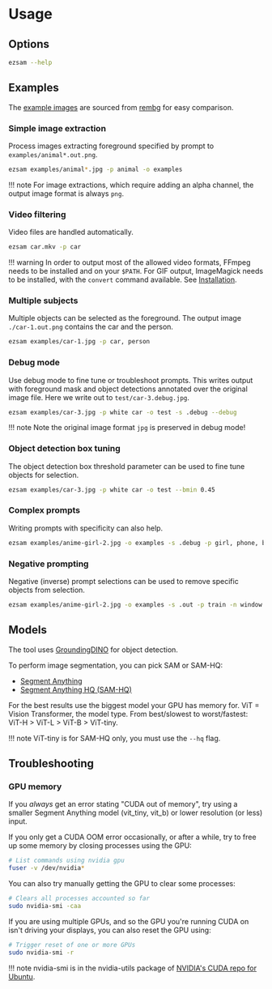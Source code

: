 # Usage

## Options

```bash
ezsam --help
```

## Examples

The [example images](https://github.com/ae9is/ezsam/tree/main/examples) are sourced from [rembg](https://github.com/danielgatis/rembg/tree/main/examples) for easy comparison.

### Simple image extraction
Process images extracting foreground specified by prompt to `examples/animal*.out.png`.

```bash
ezsam examples/animal*.jpg -p animal -o examples
```

!!! note
    For image extractions, which require adding an alpha channel, the output image format is always `png`.

### Video filtering
Video files are handled automatically.

```bash
ezsam car.mkv -p car
```

!!! warning
    In order to output most of the allowed video formats, FFmpeg needs to be installed and on your `$PATH`. For GIF output, ImageMagick needs to be installed, with the `convert` command available. See [Installation](install.md).

### Multiple subjects
Multiple objects can be selected as the foreground. The output image `./car-1.out.png` contains the car and the person.

```bash
ezsam examples/car-1.jpg -p car, person
```

### Debug mode
Use debug mode to fine tune or troubleshoot prompts. This writes output with foreground mask and object detections
annotated over the original image file. Here we write out to `test/car-3.debug.jpg`.


```bash
ezsam examples/car-3.jpg -p white car -o test -s .debug --debug
```

!!! note
    Note the original image format `jpg` is preserved in debug mode!

### Object detection box tuning
The object detection box threshold parameter can be used to fine tune objects for selection.

```bash
ezsam examples/car-3.jpg -p white car -o test --bmin 0.45
```

### Complex prompts
Writing prompts with specificity can also help.

```bash
ezsam examples/anime-girl-2.jpg -o examples -s .debug -p girl, phone, bag, railway crossing sign post --debug
```

### Negative prompting
Negative (inverse) prompt selections can be used to remove specific objects from selection.

```bash
ezsam examples/anime-girl-2.jpg -o examples -s .out -p train -n window
```

## Models

The tool uses [GroundingDINO](https://github.com/IDEA-Research/GroundingDINO) for object detection.

To perform image segmentation, you can pick SAM or SAM-HQ:

* [Segment Anything](https://github.com/facebookresearch/segment-anything) 
* [Segment Anything HQ (SAM-HQ)](https://github.com/SysCV/SAM-HQ)

For the best results use the biggest model your GPU has memory for. ViT = Vision Transformer, the model type. From best/slowest to worst/fastest: ViT-H > ViT-L > ViT-B > ViT-tiny.

!!! note
    ViT-tiny is for SAM-HQ only, you must use the `--hq` flag.

## Troubleshooting

### GPU memory

If you *always* get an error stating "CUDA out of memory", try using a smaller Segment Anything model (vit_tiny, vit_b) or lower resolution (or less) input.

If you only get a CUDA OOM error occasionally, or after a while, try to free up some memory by closing processes using the GPU:
```bash
# List commands using nvidia gpu
fuser -v /dev/nvidia*
```

You can also try manually getting the GPU to clear some processes:
```bash
# Clears all processes accounted so far
sudo nvidia-smi -caa
```

If you are using multiple GPUs, and so the GPU you're running CUDA on isn't driving your displays, you can also reset the GPU using:
```bash
# Trigger reset of one or more GPUs
sudo nvidia-smi -r
```

!!! note
    nvidia-smi is in the nvidia-utils package of [NVIDIA's CUDA repo for Ubuntu](https://developer.nvidia.com/cuda-downloads?target_os=Linux&target_arch=x86_64&Distribution=Ubuntu&target_version=22.04&target_type=deb_network).

###
